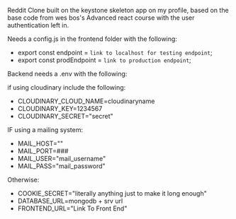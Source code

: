 Reddit Clone built on the keystone skeleton app on my profile, based on the base code from wes bos's Advanced react course with the user authentication left in.

Needs a config.js in the frontend folder with the following: 

* export const endpoint = `link to localhost for testing endpoint`;
* export const prodEndpoint = `link to production endpoint`;


Backend needs a .env with the following:
 
if using cloudinary include the following: 

* CLOUDINARY_CLOUD_NAME=cloudinaryname
* CLOUDINARY_KEY=1234567
* CLOUDINARY_SECRET="secret"

IF using a mailing system:

* MAIL_HOST=""
* MAIL_PORT=###
* MAIL_USER="mail_username"
* MAIL_PASS="mail_password"

Otherwise:

* COOKIE_SECRET="literally anything just to make it long enough"
* DATABASE_URL=mongodb + srv url
* FRONTEND_URL="Link To Front End"
